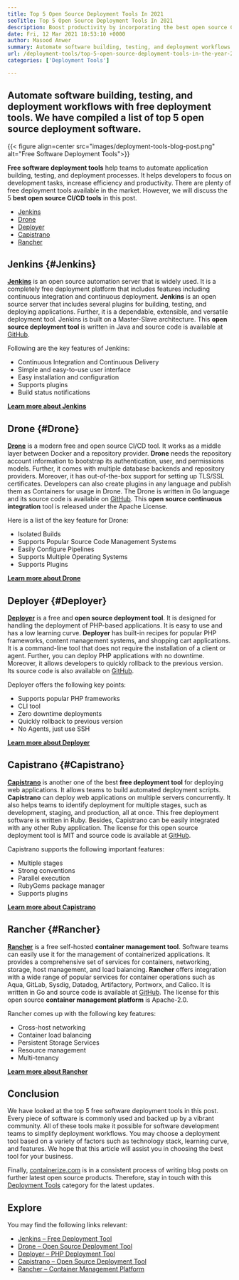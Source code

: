 ```yaml
---
title: Top 5 Open Source Deployment Tools In 2021
seoTitle: Top 5 Open Source Deployment Tools In 2021
description: Boost productivity by incorporating the best open source CI/CD tools, which allow teams to automate software building, testing, and deployment processes.
date: Fri, 12 Mar 2021 18:53:10 +0000
author: Masood Anwer
summary: Automate software building, testing, and deployment workflows with free deployment tools. We have compiled a list of top 5 open source deployment software.
url: /deployment-tools/top-5-open-source-deployment-tools-in-the-year-2021/
categories: ['Deployment Tools']

---
```

## Automate software building, testing, and deployment workflows with free deployment tools. We have compiled a list of top 5 open source deployment software.

{{< figure align=center src="images/deployment-tools-blog-post.png" alt="Free Software Deployment Tools">}}  

**Free software deployment tools** help teams to automate application building, testing, and deployment processes. It helps developers to focus on development tasks, increase efficiency and productivity. There are plenty of free deployment tools available in the market. However, we will discuss the 5 **best open source CI/CD tools** in this post.

  * [Jenkins][1]
  * [Drone][2]
  * [Deployer][3]
  * [Capistrano][4]
  * [Rancher][5]

## Jenkins {#Jenkins}

[**Jenkins**][6] is an open source automation server that is widely used. It is a completely free deployment platform that includes features including continuous integration and continuous deployment. **Jenkins** is an open source server that includes several plugins for building, testing, and deploying applications. Further, it is a dependable, extensible, and versatile deployment tool. Jenkins is built on a Master-Slave architecture. This **open source deployment tool** is written in Java and source code is available at [GitHub][7].

Following are the key features of Jenkins:

  * Continuous Integration and Continuous Delivery
  * Simple and easy-to-use user interface
  * Easy installation and configuration
  * Supports plugins
  * Build status notifications

[**Learn more about Jenkins**][8]

## Drone {#Drone}

[**Drone**][9] is a modern free and open source CI/CD tool. It works as a middle layer between Docker and a repository provider. **Drone** needs the repository account information to bootstrap its authentication, user, and permissions models. Further, it comes with multiple database backends and repository providers. Moreover, it has out-of-the-box support for setting up TLS/SSL certificates. Developers can also create plugins in any language and publish them as Containers for usage in Drone. The Drone is written in Go language and its source code is available on [GitHub][10]. This **open source continuous integration** tool is released under the Apache License.

Here is a list of the key feature for Drone:

  * Isolated Builds
  * Supports Popular Source Code Management Systems
  * Easily Configure Pipelines
  * Supports Multiple Operating Systems
  * Supports Plugins

[**Learn more about Drone**][11]

## Deployer {#Deployer}

[**Deployer**][12] is a free and **open source deployment tool**. It is designed for handling the deployment of PHP-based applications. It is easy to use and has a low learning curve. **Deployer** has built-in recipes for popular PHP frameworks, content management systems, and shopping cart applications. It is a command-line tool that does not require the installation of a client or agent. Further, you can deploy PHP applications with no downtime. Moreover, it allows developers to quickly rollback to the previous version. Its source code is also available on [GitHub][13].

Deployer offers the following key points:

  * Supports popular PHP frameworks
  * CLI tool
  * Zero downtime deployments
  * Quickly rollback to previous version
  * No Agents, just use SSH

[**Learn more about Deployer**][14]

## Capistrano {#Capistrano}

[**Capistrano**][15] is another one of the best **free deployment tool** for deploying web applications. It allows teams to build automated deployment scripts. **Capistrano** can deploy web applications on multiple servers concurrently. It also helps teams to identify deployment for multiple stages, such as development, staging, and production, all at once. This free deployment software is written in Ruby. Besides, Capistrano can be easily integrated with any other Ruby application. The license for this open source deployment tool is MIT and source code is available at [GitHub][16].

Capistrano supports the following important features:

  * Multiple stages
  * Strong conventions
  * Parallel execution
  * RubyGems package manager
  * Supports plugins

[**Learn more about Capistrano**][17]

## Rancher {#Rancher}

[**Rancher**][18] is a free self-hosted **container management tool**. Software teams can easily use it for the management of containerized applications. It provides a comprehensive set of services for containers, networking, storage, host management, and load balancing. **Rancher** offers integration with a wide range of popular services for container operations such as Aqua, GitLab, Sysdig, Datadog, Artifactory, Portworx, and Calico. It is written in Go and source code is available at [GitHub][19]. The license for this open source **container management platform** is Apache-2.0.

Rancher comes up with the following key features:

  * Cross-host networking
  * Container load balancing
  * Persistent Storage Services
  * Resource management
  * Multi-tenancy

[**Learn more about Rancher**][20]

## Conclusion

We have looked at the top 5 free software deployment tools in this post. Every piece of software is commonly used and backed up by a vibrant community. All of these tools make it possible for software development teams to simplify deployment workflows. You may choose a deployment tool based on a variety of factors such as technology stack, learning curve, and features. We hope that this article will assist you in choosing the best tool for your business.

Finally, [containerize.com][21] is in a consistent process of writing blog posts on further latest open source products. Therefore, stay in touch with this [Deployment Tools][22] category for the latest updates.

## Explore

You may find the following links relevant:

  * [Jenkins – Free Deployment Tool][6]
  * [Drone – Open Source Deployment Tool][9]
  * [Deployer – PHP Deployment Tool][12]
  * [Capistrano – Open Source Deployment Tool][15]
  * [Rancher – Container Management Platform][18]

 [1]: #Jenkins
 [2]: #Drone
 [3]: #Deployer
 [4]: #Capistrano
 [5]: #Rancher
 [6]: https://products.containerize.com/deployment-tools/jenkins
 [7]: https://github.com/jenkinsci/jenkins
 [8]: https://www.jenkins.io
 [9]: https://products.containerize.com/deployment-tools/drone
 [10]: https://github.com/drone/drone
 [11]: https://www.drone.io
 [12]: https://products.containerize.com/deployment-tools/deployer
 [13]: https://github.com/deployphp/deployer
 [14]: https://deployer.org
 [15]: https://products.containerize.com/deployment-tools/capistrano
 [16]: https://github.com/capistrano/capistrano
 [17]: https://capistranorb.com
 [18]: https://products.containerize.com/deployment-tools/rancher
 [19]: https://github.com/rancher/rancher
 [20]: https://rancher.com
 [21]: https://containerize.com
 [22]: https://blog.containerize.com/category/deployment-tools/
